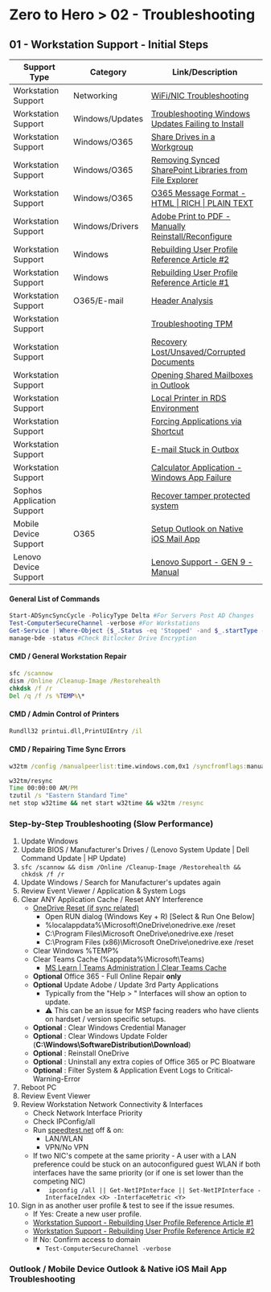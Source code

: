 # Zero to Hero > 02 - Troubleshooting
## 01 - Workstation Support - Initial Steps

|Support Type|Category|Link/Description|
|---|---|---|
| Workstation Support| Networking | [WiFi/NIC Troubleshooting](https://support.microsoft.com/en-us/windows/fix-wi-fi-connection-issues-in-windows-9424a1f7-6a3b-65a6-4d78-7f07eee84d2c) |
| Workstation Support | Windows/Updates | [Troubleshooting Windows Updates Failing to Install](https://answers.microsoft.com/en-us/windows/forum/all/windows-wont-finish-installing-updates/58a736f9-4a0b-4ac8-b6c8-b674aec3a83b) |
| Workstation Support | Windows/O365 | [Share Drives in a Workgroup](https://answers.microsoft.com/en-us/windows/forum/all/share-drives-in-workgroup/74df0b22-373f-4521-9055-eec76bb0f81b) |
| Workstation Support | Windows/O365 | [Removing Synced SharePoint Libraries from File Explorer](https://kb.uwstout.edu/page.php?id=92115) |
| Workstation Support | Windows/O365 | [O365 Message Format - HTML \| RICH \| PLAIN TEXT](https://support.microsoft.com/en-au/office/change-the-message-format-to-html-rich-text-format-or-plain-text-338a389d-11da-47fe-b693-cf41f792fefa) |
| Workstation Support | Windows/Drivers |[Adobe Print to PDF - Manually Reinstall/Reconfigure](https://helpx.adobe.com/acrobat/kb/add-pdf-printer-manually.html) |
| Workstation Support | Windows | [Rebuilding User Profile Reference Article #2](https://community.spiceworks.com/how_to/121165-re-create-user-profile-windows) |
| Workstation Support | Windows | [Rebuilding User Profile Reference Article #1](https://www.thealfaaz.com/how-to-recreate-a-corrupted-user-profile/) |
| Workstation Support | O365/E-mail | [Header Analysis](https://www.gaijin.at/en/infos/e-mail-header-fields) |
| Workstation Support | | [Troubleshooting TPM](https://docs.microsoft.com/en-us/windows/security/information-protection/tpm/initialize-and-configure-ownership-of-the-tpm) |
| Workstation Support | | [Recovery Lost/Unsaved/Corrupted Documents](https://docs.microsoft.com/en-US/office/troubleshoot/word/recover-lost-unsaved-corrupted-document) |
| Workstation Support | | [Opening Shared Mailboxes in Outlook](https://support.microsoft.com/en-us/office/open-and-use-a-shared-mailbox-in-outlook-d94a8e9e-21f1-4240-808b-de9c9c088afd) |
| Workstation Support | | [Local Printer in RDS Environment](https://www.beaming.co.uk/knowledge-base/techs-using-local-printers-and-drives-in-a-server-connection/) |
| Workstation Support | | [Forcing Applications via Shortcut](https://social.technet.microsoft.com/Forums/ie/en-US/8b3013ff-e60f-490b-bbce-ab5e04d60906/how-to-force-shortcut-to-use-ie-when-not-default?forum=ieitpropriorver) |
| Workstation Support | | [E-mail Stuck in Outbox](https://docs.microsoft.com/en-us/outlook/troubleshoot/synchronization/email-stays-in-outbox-until-manually-send-or-receive) |
| Workstation Support | | [Calculator Application - Windows App Failure](https://docs.microsoft.com/en-us/answers/questions/175770/calculator-does-not-open.html) |
| Sophos Application Support | | [Recover tamper protected system](https://support.sophos.com/support/s/article/KB-000036125?language=en_US#Recover_registry) |
| Mobile Device Support | O365 | [Setup Outlook on Native iOS Mail App](https://support.microsoft.com/en-us/office/set-up-an-outlook-account-on-the-ios-mail-app-7e5b180f-bc8f-45cc-8da1-5cefc1e633d1) |
| Lenovo Device Support | | [Lenovo Support - GEN 9 - Manual](https://download.lenovo.com/pccbbs/mobiles_pdf/x1_carbon_gen9_x1_yoga_gen6_ug_en.pdf) |

#### General List of Commands
```powershell
Start-ADSyncSyncCycle -PolicyType Delta #For Servers Post AD Changes
Test-ComputerSecureChannel -verbose #For Workstations
Get-Service | Where-Object {$_.Status -eq 'Stopped' -and $_.startType -eq 'Automatic'} | #Workstations & Servers
manage-bde -status #Check Bitlocker Drive Encryption
```
#### CMD / General Workstation Repair
```cmd
sfc /scannow
dism /Online /Cleanup-Image /Restorehealth
chkdsk /f /r
Del /q /f /s %TEMP%\*
```
#### CMD / Admin Control of Printers
```cmd
Rundll32 printui.dll,PrintUIEntry /il 
```
#### CMD / Repairing Time Sync Errors
```cmd
w32tm /config /manualpeerlist:time.windows.com,0x1 /syncfromflags:manual /reliable:yes /update

w32tm/resync
Time 00:00:00 AM/PM
tzutil /s "Eastern Standard Time"
net stop w32time && net start w32time && w32tm /resync
```

### Step-by-Step Troubleshooting (Slow Performance)
1. Update Windows
2. Update BIOS / Manufacturer's Drives / (Lenovo System Update | Dell Command Update | HP Update)
3. ```sfc /scannow && dism /Online /Cleanup-Image /Restorehealth && chkdsk /f /r```
4. Update Windows / Search for Manufacturer's updates again
5. Review Event Viewer / Application & System Logs
6. Clear ANY Application Cache / Reset ANY Interference
    - [OneDrive Reset (if sync related)](https://support.microsoft.com/en-us/office/reset-onedrive-34701e00-bf7b-42db-b960-84905399050c)
        - Open RUN dialog (Windows Key + R) [Select & Run One Below]
        - %localappdata%\Microsoft\OneDrive\onedrive.exe /reset
        - C:\Program Files\Microsoft OneDrive\onedrive.exe /reset
        - C:\Program Files (x86)\Microsoft OneDrive\onedrive.exe /reset
    - Clear Windows %TEMP%
    - Clear Teams Cache (%appdata%\Microsoft\Teams)
        - [MS Learn | Teams Administration | Clear Teams Cache](https://learn.microsoft.com/en-us/microsoftteams/troubleshoot/teams-administration/clear-teams-cache)
    - **Optional** Office 365 - Full Online Repair **only**
    - **Optional** Update Adobe / Update 3rd Party Applications
        - Typically from the "Help > " Interfaces will show an option to update.
        - :warning: This can be an issue for MSP facing readers who have clients on hardset / version specific setups. 
    - **Optional** : Clear Windows Credential Manager
    - **Optional** : Clear Windows Update Folder (**C:\Windows\SoftwareDistribution\Download**)
    - **Optional** : Reinstall OneDrive
    - **Optional** : Uninstall any extra copies of Office 365 or PC Bloatware
    - **Optional** : Filter System & Application Event Logs to Critical-Warning-Error
7. Reboot PC
8. Review Event Viewer
9. Review Workstation Network Connectivity & Interfaces
    - Check Network Interface Priority
    - Check IPConfig/all 
    - Run [speedtest.net](speedtest.net) off & on:
        - LAN/WLAN
        - VPN/No VPN
    - If two NIC's compete at the same priority - A user with a LAN preference could be stuck on an autoconfigured guest WLAN if both interfaces have the same priority (or if one is set lower than the competing NIC)
        - ``` ipconfig /all || Get-NetIPInterface || Set-NetIPInterface -InterfaceIndex <X> -InterfaceMetric <Y>```
10. Sign in as another user profile & test to see if the issue resumes.
    - If Yes: Create a new user profile. 
    - [Workstation Support - Rebuilding User Profile Reference Article #1](https://community.spiceworks.com/how_to/121165-re-create-user-profile-windows)
    - [Workstation Support - Rebuilding User Profile Reference Article #2](https://www.thealfaaz.com/how-to-recreate-a-corrupted-user-profile/)
    - If No: Confirm access to domain
        - ```Test-ComputerSecureChannel -verbose```

### Outlook / Mobile Device Outlook & Native iOS Mail App Troubleshooting
